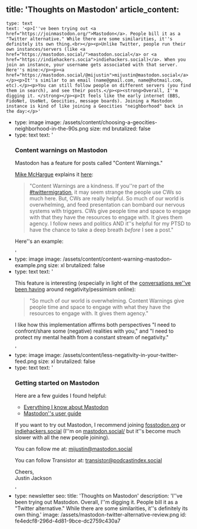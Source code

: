 title: 'Thoughts on Mastodon'
article_content:
  -
    type: text
    text: '<p>I''ve been trying out <a href="https://joinmastodon.org/">Mastodon</a>. People bill it as a "Twitter alternative." While there are some similarities, it''s definitely its own thing.<br></p><p>Unlike Twitter, people run their own instances/servers (like <a href="https://mastodon.social/">mastodon.social</a> or <a href="https://indiehackers.socia">indiehackers.social)</a>. When you join an instance, your username gets associated with that server. Here''s mine:</p><p><a href="https://mastodon.social/@mijustin">mijustin@mastodon.social</a></p><p>It''s similar to an email (name@gmail.com, name@hotmail.com, etc).</p><p>You can still follow people on different servers (you find them in search), and see their posts.</p><p><strong>Overall, I''m digging it. </strong></p><p>It feels like the early internet (BBS, FidoNet, UseNet, Geocities, message boards). Joining a Mastodon instance is kind of like joining a Geocities "neighborhood" back in the day:</p>'
  -
    type: image
    image: /assets/content/choosing-a-geocities-neighborhood-in-the-90s.png
    size: md
    brutalized: false
  -
    type: text
    text: '<h3>Content warnings on Mastodon</h3><p>Mastodon has a feature for posts called "Content Warnings." </p><p><a href="https://robot.rodeo/@mike"><u>Mike McHargue</u></a> explains it <a href="https://robot.rodeo/@mike/109270985467672999">here</a>:</p><blockquote><p>"Content Warnings are a kindness. If you''re part of the <a href="https://robot.rodeo/tags/twittermigration">#twittermigration</a>, it may seem strange the people use CWs so much here. But, CWs are really helpful. So much of our world is overwhelming, and feed presentation can bombard our nervous systems with triggers. CWs give people time and space to engage with that they have the resources to engage with. It gives them agency. I follow news and politics AND it''s helpful for my PTSD to have the chance to take a deep breath *before* I see a post."</p></blockquote><p>Here''s an example:</p>'
  -
    type: image
    image: /assets/content/content-warning-mastodon-example.png
    size: xl
    brutalized: false
  -
    type: text
    text: '<p>This feature is interesting (especially in light of the <a href="https://justinjackson.ca/pessimistic">conversations we''ve been having</a> around negativity/pessimism online):</p><blockquote><p>"So much of our world is overwhelming. Content Warnings give people time and space to engage with what they have the resources to engage with. It gives them agency."</p></blockquote><p>I like how this implementation affirms both perspectives "I need to confront/share some (negative) realities with you," and "I need to protect my mental health from a constant stream of negativity."</p>'
  -
    type: image
    image: /assets/content/less-negativity-in-your-twitter-feed.png
    size: xl
    brutalized: false
  -
    type: text
    text: '<h3>Getting started on Mastodon</h3><p>Here are a few guides I found helpful:</p><ul><li><a href="https://blog.djnavarro.net/posts/2022-11-03_what-i-know-about-mastodon/">Everything I know about Mastodon</a></li><li><a href="https://docs.framasoft.org/en/mastodon/User-guide.html">Mastodon''s user guide</a></li></ul><p>If you want to try out Mastodon, I recommend joining <a href="https://fosstodon.org/about">fosstodon.org</a> or <a href="https://indiehackers.social/">indiehackers.social</a> (I''m on <a href="https://mastodon.social/">mastodon.social/</a> but it''s become much slower with all the new people joining).</p><p>You can follow me at: <a href="https://mastodon.social/@mijustin">mijustin@mastodon.social</a></p><p>You can follow Transistor at: <a href="https://podcastindex.social/web/@transistor">transistor@podcastindex.social</a></p><p>Cheers,<br>Justin Jackson</p>'
  -
    type: newsletter
seo:
  title: 'Thoughts on Mastodon'
  description: 'I''ve been trying out Mastodon. Overall, I''m digging it. People bill it as a "Twitter alternative." While there are some similarities, it''s definitely its own thing.'
  image: /assets/mastodon-twitter-alternative-review.png
id: fe4edcf8-296d-4d81-9bce-dc2759c430a7
